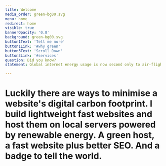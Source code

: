```yaml
---
title: Welcome
media_order: green-bg00.svg
menu: home
redirect: home
visible: true
bannerOpacity: '0.8'
background: green-bg00.svg
button1Text: 'Tell me more'
button1Link: '#why green'
button3Text: 'Scroll Down'
button3Link: '#services'
question: Did you know?
statement: Global internet energy usage is now second only to air-flight

---
```


# Luckily there are ways to minimise a website's digital carbon footprint. I build lightweight fast websites and host them on local servers powered by renewable energy. A green host, a fast website plus better SEO. And a badge to tell the world.